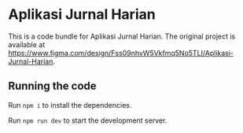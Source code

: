 
  # Aplikasi Jurnal Harian

  This is a code bundle for Aplikasi Jurnal Harian. The original project is available at https://www.figma.com/design/Fss09nhvW5Vkfmq5No5TLI/Aplikasi-Jurnal-Harian.

  ## Running the code

  Run `npm i` to install the dependencies.

  Run `npm run dev` to start the development server.
  